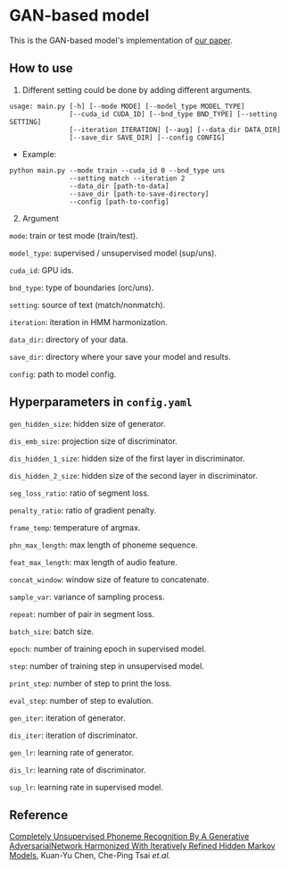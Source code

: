 # GAN-based model

This is the GAN-based model's implementation of [our paper](https://arxiv.org/abs/1904.04100).

## How to use
1. Different setting could be done by adding different arguments.
```
usage: main.py [-h] [--mode MODE] [--model_type MODEL_TYPE]
               [--cuda_id CUDA_ID] [--bnd_type BND_TYPE] [--setting SETTING]
               [--iteration ITERATION] [--aug] [--data_dir DATA_DIR]
               [--save_dir SAVE_DIR] [--config CONFIG]
```
- Example:
```
python main.py --mode train --cuda_id 0 --bnd_type uns 
               --setting match --iteration 2 
               --data_dir [path-to-data]
               --save_dir [path-to-save-directory]
               --config [path-to-config]
```

2. Argument

`mode`: train or test mode (train/test).

`model_type`: supervised / unsupervised model (sup/uns).

`cuda_id`: GPU ids.

`bnd_type`: type of boundaries (orc/uns).

`setting`: source of text (match/nonmatch).

`iteration`: iteration in HMM harmonization.

`data_dir`: directory of your data.

`save_dir`: directory where your save your model and results.

`config`: path to model config.

## Hyperparameters in `config.yaml`

`gen_hidden_size`: hidden size of generator.

`dis_emb_size`: projection size of discriminator.

`dis_hidden_1_size`: hidden size of the first layer in discriminator.

`dis_hidden_2_size`: hidden size of the second layer in discriminator.

`seg_loss_ratio`: ratio of segment loss.

`penalty_ratio`: ratio of gradient penalty.

`frame_temp`:  temperature of argmax. 

`phn_max_length`: max length of phoneme sequence.

`feat_max_length`: max length of audio feature.

`concat_window`: window size of feature to concatenate.

`sample_var`: variance of sampling process.

`repeat`: number of pair in segment loss.

`batch_size`: batch size.

`epoch`: number of training epoch in supervised model.

`step`: number of training step in unsupervised model.

`print_step`: number of step to print the loss.

`eval_step`: number of step to evalution.

`gen_iter`: iteration of generator.

`dis_iter`: iteration of discriminator.

`gen_lr`: learning rate of generator.

`dis_lr`: learning rate of discriminator.

`sup_lr`: learning rate in supervised model.


## Reference
[Completely Unsupervised Phoneme Recognition By A Generative AdversarialNetwork Harmonized With Iteratively Refined Hidden Markov Models](https://arxiv.org/abs/1904.04100),  Kuan-Yu Chen, Che-Ping Tsai *et.al.*
